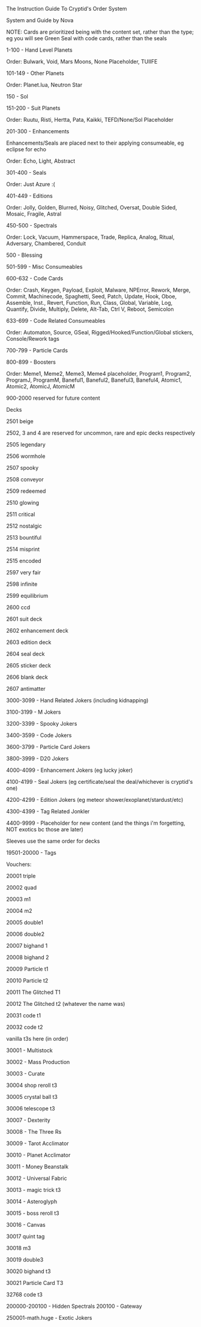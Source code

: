 The Instruction Guide To Cryptid's Order System

System and Guide by Nova

NOTE: Cards are prioritized being with the content set, rather than the type; eg you will see Green Seal with code cards, rather than the seals



1-100 - Hand Level Planets

Order: Bulwark, Void, Mars Moons, None Placeholder, TUIIFE


101-149 - Other Planets

Order: Planet.lua, Neutron Star


150 - Sol

151-200 - Suit Planets

Order: Ruutu, Risti, Hertta, Pata, Kaikki, TEFD/None/Sol Placeholder


201-300 - Enhancements

Enhancements/Seals are placed next to their applying consumeable, eg eclipse for echo

Order: Echo, Light, Abstract


301-400 - Seals

Order: Just Azure :(


401-449 - Editions

Order: Jolly, Golden, Blurred, Noisy, Glitched, Oversat, Double Sided, Mosaic, Fragile, Astral

450-500 - Spectrals

Order: Lock, Vacuum, Hammerspace, Trade, Replica, Analog, Ritual, Adversary, Chambered, Conduit

500 - Blessing

501-599 - Misc Consumeables

600-632 - Code Cards

Order: Crash, Keygen, Payload, Exploit, Malware, NPError, Rework, Merge, Commit, Machinecode, Spaghetti, Seed, Patch, Update, Hook, Oboe, Assemble, Inst., Revert, Function, Run, Class, Global, Variable, Log, Quantify, Divide, Multiply, Delete, Alt-Tab, Ctrl V, Reboot, Semicolon

633-699 - Code Related Consumeables

Order: Automaton, Source, GSeal, Rigged/Hooked/Function/Global stickers, Console/Rework tags

700-799 - Particle Cards

800-899 - Boosters

Order: Meme1, Meme2, Meme3, Meme4 placeholder, Program1, Program2, ProgramJ, ProgramM, Baneful1, Baneful2, Baneful3, Baneful4, Atomic1, Atomic2, AtomicJ, AtomicM

900-2000 reserved for future content


Decks

2501 beige

2502, 3 and 4 are reserved for uncommon, rare and epic decks respectively

2505 legendary

2506 wormhole

2507 spooky

2508 conveyor

2509 redeemed

2510 glowing

2511 critical

2512 nostalgic

2513 bountiful

2514 misprint

2515 encoded

2597 very fair

2598 infinite

2599 equilibrium

2600 ccd

2601 suit deck

2602 enhancement deck

2603 edition deck

2604 seal deck

2605 sticker deck

2606 blank deck

2607 antimatter

3000-3099 - Hand Related Jokers (including kidnapping)

3100-3199 - M Jokers

3200-3399 - Spooky Jokers

3400-3599 - Code Jokers

3600-3799 - Particle Card Jokers

3800-3999 - D20 Jokers

4000-4099 - Enhancement Jokers (eg lucky joker)

4100-4199 - Seal Jokers (eg certificate/seal the deal/whichever is cryptid's one)

4200-4299 - Edition Jokers (eg meteor shower/exoplanet/stardust/etc)

4300-4399 - Tag Related Jonkler

4400-9999 - Placeholder for new content (and the things i'm forgetting, NOT exotics bc those are later)

Sleeves use the same order for decks

19501-20000 - Tags 

Vouchers:

20001 triple

20002 quad

20003 m1

20004 m2

20005 double1

20006 double2

20007 bighand 1

20008 bighand 2

20009 Particle t1

20010 Particle t2

20011 The Glitched T1

20012 The Glitched t2 (whatever the name was)

20031 code t1 

20032 code t2

vanilla t3s here (in order)

30001 - Multistock

30002 - Mass Production

30003 - Curate

30004 shop reroll t3

30005 crystal ball t3

30006 telescope t3

30007 - Dexterity

30008 - The Three Rs

30009 - Tarot Acclimator

30010 - Planet Acclimator

30011 - Money Beanstalk

30012 - Universal Fabric

30013 - magic trick t3

30014 - Asteroglyph

30015 - boss reroll t3

30016 - Canvas

30017 quint tag

30018 m3

30019 double3

30020 bighand t3

30021 Particle Card T3

32768 code t3


200000-200100 - Hidden Spectrals
200100 - Gateway

250001-math.huge - Exotic Jokers

